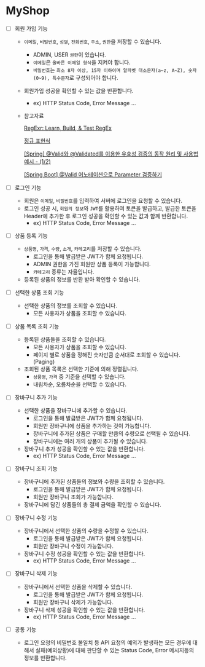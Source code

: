 # MyShop
- [ ]  회원 가입 기능
    - `이메일`, `비밀번호`, `성별`, `전화번호`, `주소`, `권한`을 저장할 수 있습니다.
        - ADMIN, USER `권한`이 있습니다.
        - `이메일`은  `올바른 이메일 형식`을 지켜야 합니다.
        - `비밀번호`는  `최소 8자 이상, 15자 이하이며 알파벳 대소문자(a~z, A~Z), 숫자(0~9), 특수문자`로 구성되어야 합니다.
    - 회원가입 성공을 확인할 수 있는 값을 반환합니다.
        - ex) HTTP Status Code, Error Message …
    - 참고자료
        
        [RegExr: Learn, Build, & Test RegEx](https://regexr.com/3e48o)
        
        [정규 표현식](https://ko.wikipedia.org/wiki/정규_표현식)
        
        [[Spring] @Valid와 @Validated를 이용한 유효성 검증의 동작 원리 및 사용법 예시 - (1/2)](https://mangkyu.tistory.com/174)
        
        [[Spring Boot] @Valid 어노테이션으로 Parameter 검증하기](https://bamdule.tistory.com/35)
        
- [ ]  로그인 기능
    - 회원은 `이메일`, `비밀번호`를 입력하여 서버에 로그인을 요청할 수 있습니다.
    - 로그인 성공 시, `회원의 정보`와 `JWT`를 활용하여 토큰을 발급하고,
    발급한 토큰을 Header에 추가한 후 로그인 성공을 확인할 수 있는 값과 함께 반환합니다.
        - ex) HTTP Status Code, Error Message …
- [ ]  상품 등록 기능
    - `상품명`, `가격`, `수량`, `소개`, `카테고리`를 저장할 수 있습니다.
        - 로그인을 통해 발급받은 JWT가 함께 요청됩니다.
        - ADMIN 권한을 가진 회원만 상품 등록이 가능합니다.
        - `카테고리` 종류는 자율입니다.
    - 등록된 상품의 정보를 반환 받아 확인할 수 있습니다.
- [ ]  선택한 상품 조회 기능
    - 선택한 상품의 정보를 조회할 수 있습니다.
        - 모든 사용자가 상품을 조회할 수 있습니다.
- [ ]  상품 목록 조회 기능
    - 등록된 상품들을 조회할 수 있습니다.
        - 모든 사용자가 상품을 조회할 수 있습니다.
        - 페이지 별로 상품을 정해진 숫자만큼 순서대로 조회할 수 있습니다. (Paging)
    - 조회된 상품 목록은 선택한 기준에 의해 정렬됩니다.
        - `상품명`, `가격` 중 기준을 선택할 수 있습니다.
        - 내림차순, 오름차순을 선택할 수 있습니다.
- [ ]  장바구니 추가 기능
    - 선택한 상품을 장바구니에 추가할 수 있습니다.
        - 로그인을 통해 발급받은 JWT가 함께 요청됩니다.
        - 회원만 장바구니에 상품을 추가하는 것이 가능합니다.
        - 장바구니에 추가된 상품은 구매할 만큼의 수량으로 선택될 수 있습니다.
        - 장바구니에는 여러 개의 상품이 추가될 수 있습니다.
    - 장바구니 추가 성공을 확인할 수 있는 값을 반환합니다.
        - ex) HTTP Status Code, Error Message …
- [ ]  장바구니 조회 기능
    - 장바구니에 추가된 상품들의 정보와 수량을 조회할 수 있습니다.
        - 로그인을 통해 발급받은 JWT가 함께 요청됩니다.
        - 회원만 장바구니 조회가 가능합니다.
    - 장바구니에 담긴 상품들의 총 결제 금액을 확인할 수 있습니다.
- [ ]  장바구니 수정 기능
    - 장바구니에서 선택한 상품의 수량을 수정할 수 있습니다.
        - 로그인을 통해 발급받은 JWT가 함께 요청됩니다.
        - 회원만 장바구니 수정이 가능합니다.
    - 장바구니 수정 성공을 확인할 수 있는 값을 반환합니다.
        - ex) HTTP Status Code, Error Message …
- [ ]  장바구니 삭제 기능
    - 장바구니에서 선택한 상품을 삭제할 수 있습니다.
        - 로그인을 통해 발급받은 JWT가 함께 요청됩니다.
        - 회원만 장바구니 삭제가 가능합니다.
    - 장바구니 삭제 성공을 확인할 수 있는 값을 반환합니다.
        - ex) HTTP Status Code, Error Message …
- [ ]  공통 기능
    - 로그인 요청의 비밀번호 불일치 등 API 요청의 예외가 발생하는 모든 경우에 대해서 실패(예외상황)에 대해 판단할 수 있는 Status Code, Error 메시지등의 정보를 반환합니다.

